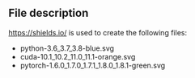 
## File description

<https://shields.io/> is used to create the following files:

- python-3.6_3.7_3.8-blue.svg
- cuda-10.1_10.2_11.0_11.1-orange.svg
- pytorch-1.6.0_1.7.0_1.7.1_1.8.0_1.8.1-green.svg
